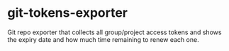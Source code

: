 # git-tokens-exporter

Git repo exporter that collects all group/project access tokens and shows the expiry date and how much time remaining to renew each one.